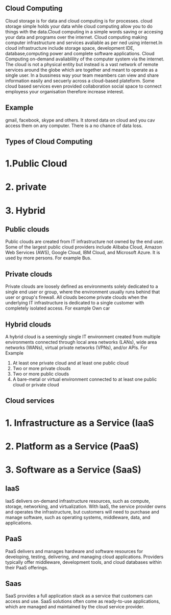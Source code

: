 ##  Cloud Computing
Cloud storage is for data and cloud computing is for processes. cloud storage simple holds your data while cloud computing allow you to do things with the data.Cloud computing in a simple words saving or accesing your data and programs over the internet. Cloud computing making computer infrastructure and services avaliable as per ned using internet.In cloud infrastructure include 
storage space, development IDE, database,computing power and complete software applications. Cloud Computing on-demand avaliablility of the computer system via the internet. The cloud is not a physical entity but instead is a vast network of remote services around the globe which are together and meant to operate as a single user. In a bussiness way your team meambers can view and share information easily and secuerly across a cloud-based plateform. Some 
cloud based services even provided collaboration social space to connect employess your organisation therefore increase interest.
## Example 
gmail, facebook, skype and others.
It stored data on cloud and you cav access them on any computer. There  is a no chance of data loss.

## Types of Cloud Computing
# 1.Public Cloud 
# 2. private 
# 3. Hybrid

## Public clouds
Public clouds are created from IT infrastructure not owned by the end user. Some of the largest public cloud providers include Alibaba Cloud, Amazon Web Services (AWS), Google Cloud, IBM Cloud, and Microsoft Azure.
It is used by more persons. For example Bus.
    
## Private clouds
Private clouds are loosely defined as  environments solely dedicated to a single end user or group, where the environment usually runs behind that user or group's firewall. All clouds become private clouds when the underlying IT infrastructure is dedicated to a single customer with completely isolated access. For example Own car
## Hybrid clouds
A hybrid cloud is a seemingly single IT environment created from multiple environments connected through local area networks (LANs), wide area networks (WANs), virtual private networks (VPNs), and/or APIs.
For Example
1. At least one private cloud and at least one public cloud
2. Two or more private clouds
3. Two or more public clouds
4. A bare-metal or virtual environment connected to at least one public cloud or private cloud
## Cloud services
# 1. Infrastructure as a Service (IaaS
# 2. Platform as a Service (PaaS)
# 3. Software as a Service (SaaS)

##  IaaS

IaaS delivers on-demand infrastructure resources, such as compute, storage, networking, and virtualization. With IaaS, the service provider owns and operates the infrastructure, but customers will need to purchase and manage software, such as operating systems, middleware, data, and applications.

## PaaS

PaaS delivers and manages hardware and software resources for developing, testing, delivering, and managing cloud applications. Providers typically offer middleware, development tools, and cloud databases within their PaaS offerings.


## Saas
SaaS provides a full application stack as a service that customers can access and use. SaaS solutions often come as ready-to-use applications, which are managed and maintained by the cloud service provider.
